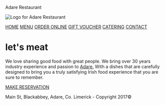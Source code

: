    Adare Restaurant 

![Logo for Adare Restaurant](images/logo-adare-restaurant.png)

[HOME](#) [MENU](#) [ORDER ONLINE](#) [GIFT VOUCHER](#) [CATERING](#) [CONTACT](#)

let's meat
==========

We love sharing good food with great people. We bring over 30 years industry experience and passion to [Adare.](#) With a dishes that are carefully designed to bring you a truly satisfying Irish food experience that you are sure to remember.

[MAKE RESERVATION](mailto:daniel@mywebsite.com?Subject=Reservation)

Main St, Blackabbey, Adare, Co. Limerick - Copyright 2017©
